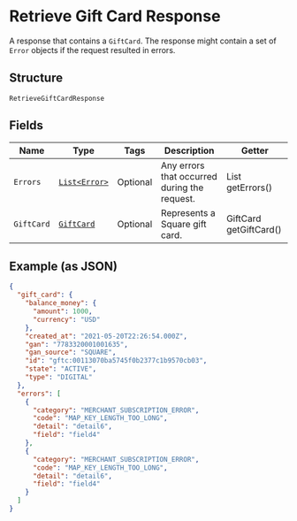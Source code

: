 
# Retrieve Gift Card Response

A response that contains a `GiftCard`. The response might contain a set of `Error` objects
if the request resulted in errors.

## Structure

`RetrieveGiftCardResponse`

## Fields

| Name | Type | Tags | Description | Getter |
|  --- | --- | --- | --- | --- |
| `Errors` | [`List<Error>`](../../doc/models/error.md) | Optional | Any errors that occurred during the request. | List<Error> getErrors() |
| `GiftCard` | [`GiftCard`](../../doc/models/gift-card.md) | Optional | Represents a Square gift card. | GiftCard getGiftCard() |

## Example (as JSON)

```json
{
  "gift_card": {
    "balance_money": {
      "amount": 1000,
      "currency": "USD"
    },
    "created_at": "2021-05-20T22:26:54.000Z",
    "gan": "7783320001001635",
    "gan_source": "SQUARE",
    "id": "gftc:00113070ba5745f0b2377c1b9570cb03",
    "state": "ACTIVE",
    "type": "DIGITAL"
  },
  "errors": [
    {
      "category": "MERCHANT_SUBSCRIPTION_ERROR",
      "code": "MAP_KEY_LENGTH_TOO_LONG",
      "detail": "detail6",
      "field": "field4"
    },
    {
      "category": "MERCHANT_SUBSCRIPTION_ERROR",
      "code": "MAP_KEY_LENGTH_TOO_LONG",
      "detail": "detail6",
      "field": "field4"
    }
  ]
}
```

